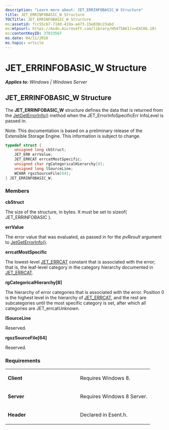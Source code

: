 ```yaml
---
description: "Learn more about: JET_ERRINFOBASIC_W Structure"
title: JET_ERRINFOBASIC_W Structure
TOCTitle: JET_ERRINFOBASIC_W Structure
ms:assetid: fcc55cb7-718d-419a-a473-15e030c23abd
ms:mtpsurl: https://msdn.microsoft.com/library/Hh475861(v=EXCHG.10)
ms:contentKeyID: 37033567
ms.date: 04/11/2016
ms.topic: article
---
```


# JET_ERRINFOBASIC_W Structure


_**Applies to:** Windows | Windows Server_

## JET_ERRINFOBASIC_W Structure

The **JET_ERRINFOBASIC_W** structure defines the data that is returned from the [JetGetErrorInfo()](./jetgeterrorinfow-function.md) method when the JET_ErrorInfoSpecificErr InfoLevel is passed in.

Note: This documentation is based on a preliminary release of the Extensible Storage Engine. This information is subject to change.

```cpp
typedef struct { 
    unsigned long cbStruct; 
    JET_ERR errValue; 
    JET_ERRCAT errcatMostSpecific; 
    unsigned char rgCategoricalHierarchy[8]; 
    unsigned long lSourceLine; 
    WCHAR rgszSourceFile[64]; 
} JET_ERRINFOBASIC_W;
```

### Members

**cbStruct**

The size of the structure, in bytes. It must be set to sizeof( JET_ERRINFOBASIC ).

**errValue**

The error value that was evaluated, as passed in for the *pvResult* argument to [JetGetErrorInfo()](./jetgeterrorinfow-function.md).

**errcatMostSpecific**

The lowest-level [JET_ERRCAT](./jet-errcat.md) constant that is associated with the error; that is, the leaf-level category in the category hierarchy documented in [JET_ERRCAT](./jet-errcat.md).

**rgCategoricalHierarchy\[8\]**

The hierarchy of error categories that is associated with the error. Position 0 is the highest level in the hierarchy of [JET_ERRCAT](./jet-errcat.md), and the rest are subcategories until the most specific category is set, after which all categories are JET_errcatUnknown.

**lSourceLine**

Reserved.

**rgszSourceFile\[64\]**

Reserved.

### Requirements

<table>
<colgroup>
<col style="width: 50%" />
<col style="width: 50%" />
</colgroup>
<tbody>
<tr class="odd">
<td><p><strong>Client</strong></p></td>
<td><p>Requires Windows 8.</p></td>
</tr>
<tr class="even">
<td><p><strong>Server</strong></p></td>
<td><p>Requires Windows 8 Server.</p></td>
</tr>
<tr class="odd">
<td><p><strong>Header</strong></p></td>
<td><p>Declared in Esent.h.</p></td>
</tr>
</tbody>
</table>
